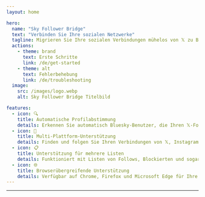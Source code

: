 ```yaml
---
layout: home

hero:
  name: "Sky Follower Bridge"
  text: "Verbinden Sie Ihre sozialen Netzwerke"
  tagline: Migrieren Sie Ihre sozialen Verbindungen mühelos von 𝕏 zu Bluesky
  actions:
    - theme: brand
      text: Erste Schritte
      link: /de/get-started
    - theme: alt
      text: Fehlerbehebung
      link: /de/troubleshooting
  image:
    src: /images/logo.webp
    alt: Sky Follower Bridge Titelbild

features:
  - icon: 🔍
    title: Automatische Profilabstimmung
    details: Erkennen Sie automatisch Bluesky-Benutzer, die Ihren 𝕏-Follows ähneln.
  - icon: 🚀
    title: Multi-Plattform-Unterstützung
    details: Finden und folgen Sie Ihren Verbindungen von 𝕏, Instagram, TikTok, Threads und Facebook auf Bluesky.
  - icon: 📋
    title: Unterstützung für mehrere Listen
    details: Funktioniert mit Listen von Follows, Blockierten und sogar öffentlichen 𝕏-Listen.
  - icon: 🌐
    title: Browserübergreifende Unterstützung
    details: Verfügbar auf Chrome, Firefox und Microsoft Edge für Ihre Bequemlichkeit.
---
```


---

<AppDemo
  title="So funktioniert Sky Follower Bridge"
/>

<Voices
  title="Was die Leute sagen..."
  moreLabel="Mehr"
/>
